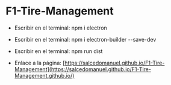 ﻿# F1-Tire-Management

* Escribir en el terminal: npm i electron

* Escribir en el terminal: npm i electron-builder --save-dev

* Escribir en el terminal: npm run dist

* Enlace a la página: [https://salcedomanuel.github.io/F1-Tire-Management](https://salcedomanuel.github.io/F1-Tire-Management.github.io/)
